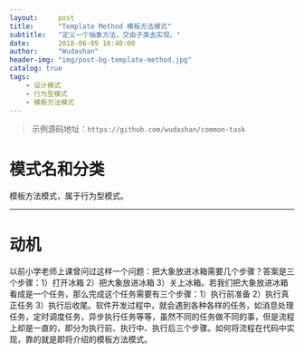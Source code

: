 ```yaml
---
layout:     post
title:      "Template Method 模板方法模式"
subtitle:   "定义一个抽象方法，交由子类去实现。"
date:       2018-06-09 10:40:00
author:     "Wudashan"
header-img: "img/post-bg-template-method.jpg"
catalog: true
tags:
    - 设计模式
    - 行为型模式
    - 模板方法模式
---
```


> 示例源码地址：`https://github.com/wudashan/common-task`

# 模式名和分类

模板方法模式，属于行为型模式。

---

# 动机

以前小学老师上课曾问过这样一个问题：把大象放进冰箱需要几个步骤？答案是三个步骤：1）打开冰箱 2）把大象放进冰箱 3）关上冰箱。若我们把大象放进冰箱看成是一个任务，那么完成这个任务需要有三个步骤：1）执行前准备 2）执行真正任务 3）执行后收尾。软件开发过程中，就会遇到各种各样的任务，如消息处理任务，定时调度任务，异步执行任务等等，虽然不同的任务做不同的事，但是流程上却是一直的，即分为执行前、执行中、执行后三个步骤。如何将流程在代码中实现，靠的就是即将介绍的模板方法模式。